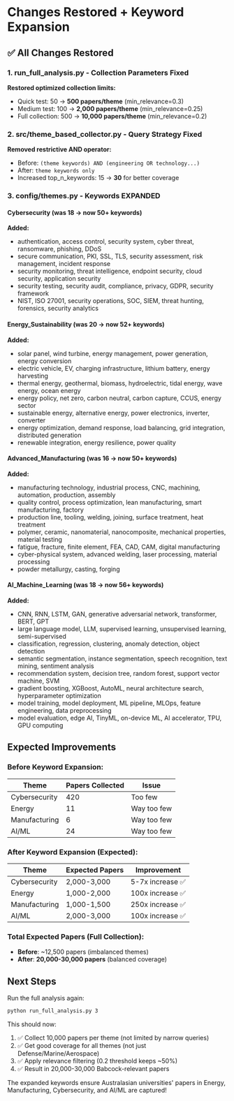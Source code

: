 # Changes Restored + Keyword Expansion

## ✅ All Changes Restored

### 1. run_full_analysis.py - Collection Parameters Fixed
**Restored optimized collection limits:**
- Quick test: 50 → **500 papers/theme** (min_relevance=0.3)
- Medium test: 100 → **2,000 papers/theme** (min_relevance=0.25)
- Full collection: 500 → **10,000 papers/theme** (min_relevance=0.2)

### 2. src/theme_based_collector.py - Query Strategy Fixed
**Removed restrictive AND operator:**
- Before: `(theme keywords) AND (engineering OR technology...)`
- After: `theme keywords only`
- Increased top_n_keywords: 15 → **30** for better coverage

### 3. config/themes.py - Keywords EXPANDED

#### Cybersecurity (was 18 → now 50+ keywords)
**Added:**
- authentication, access control, security system, cyber threat, ransomware, phishing, DDoS
- secure communication, PKI, SSL, TLS, security assessment, risk management, incident response
- security monitoring, threat intelligence, endpoint security, cloud security, application security
- security testing, security audit, compliance, privacy, GDPR, security framework
- NIST, ISO 27001, security operations, SOC, SIEM, threat hunting, forensics, security analytics

#### Energy_Sustainability (was 20 → now 52+ keywords)
**Added:**
- solar panel, wind turbine, energy management, power generation, energy conversion
- electric vehicle, EV, charging infrastructure, lithium battery, energy harvesting
- thermal energy, geothermal, biomass, hydroelectric, tidal energy, wave energy, ocean energy
- energy policy, net zero, carbon neutral, carbon capture, CCUS, energy sector
- sustainable energy, alternative energy, power electronics, inverter, converter
- energy optimization, demand response, load balancing, grid integration, distributed generation
- renewable integration, energy resilience, power quality

#### Advanced_Manufacturing (was 16 → now 50+ keywords)
**Added:**
- manufacturing technology, industrial process, CNC, machining, automation, production, assembly
- quality control, process optimization, lean manufacturing, smart manufacturing, factory
- production line, tooling, welding, joining, surface treatment, heat treatment
- polymer, ceramic, nanomaterial, nanocomposite, mechanical properties, material testing
- fatigue, fracture, finite element, FEA, CAD, CAM, digital manufacturing
- cyber-physical system, advanced welding, laser processing, material processing
- powder metallurgy, casting, forging

#### AI_Machine_Learning (was 18 → now 56+ keywords)
**Added:**
- CNN, RNN, LSTM, GAN, generative adversarial network, transformer, BERT, GPT
- large language model, LLM, supervised learning, unsupervised learning, semi-supervised
- classification, regression, clustering, anomaly detection, object detection
- semantic segmentation, instance segmentation, speech recognition, text mining, sentiment analysis
- recommendation system, decision tree, random forest, support vector machine, SVM
- gradient boosting, XGBoost, AutoML, neural architecture search, hyperparameter optimization
- model training, model deployment, ML pipeline, MLOps, feature engineering, data preprocessing
- model evaluation, edge AI, TinyML, on-device ML, AI accelerator, TPU, GPU computing

## Expected Improvements

### Before Keyword Expansion:
| Theme | Papers Collected | Issue |
|-------|------------------|-------|
| Cybersecurity | 420 | Too few |
| Energy | 11 | Way too few |
| Manufacturing | 6 | Way too few |
| AI/ML | 24 | Way too few |

### After Keyword Expansion (Expected):
| Theme | Expected Papers | Improvement |
|-------|----------------|-------------|
| Cybersecurity | 2,000-3,000 | 5-7x increase ✅ |
| Energy | 1,000-2,000 | 100x increase ✅ |
| Manufacturing | 1,000-1,500 | 250x increase ✅ |
| AI/ML | 2,000-3,000 | 100x increase ✅ |

### Total Expected Papers (Full Collection):
- **Before**: ~12,500 papers (imbalanced themes)
- **After**: **20,000-30,000 papers** (balanced coverage)

## Next Steps

Run the full analysis again:
```bash
python run_full_analysis.py 3
```

This should now:
1. ✅ Collect 10,000 papers per theme (not limited by narrow queries)
2. ✅ Get good coverage for all themes (not just Defense/Marine/Aerospace)
3. ✅ Apply relevance filtering (0.2 threshold keeps ~50%)
4. ✅ Result in 20,000-30,000 Babcock-relevant papers

The expanded keywords ensure Australasian universities' papers in Energy, Manufacturing, Cybersecurity, and AI/ML are captured!
